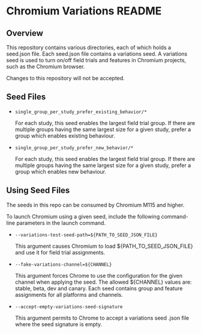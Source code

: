 # Chromium Variations README

## Overview

This repository contains various directories, each of which holds a seed.json
file. Each seed.json file contains a variations seed. A variations seed is used
to turn on/off field trials and features in Chromium projects, such as the
Chromium browser.

Changes to this repository will not be accepted.

## Seed Files

*   `single_group_per_study_prefer_existing_behavior/*`

    For each study, this seed enables the largest field trial group. If there
    are multiple groups having the same largest size for a given study, prefer a
    group which enables existing behaviour.

*   `single_group_per_study_prefer_new_behavior/*`

    For each study, this seed enables the largest field trial group. If there
    are multiple groups having the same largest size for a given study, prefer a
    group which enables new behaviour.

## Using Seed Files

The seeds in this repo can be consumed by Chromium M115 and higher.

To launch Chromium using a given seed, include the following command-line
parameters in the launch command.

*   `--variations-test-seed-path=${PATH_TO_SEED_JSON_FILE}`

    This argument causes Chromium to load ${PATH_TO_SEED_JSON_FILE} and use it
    for field trial assignments.

*   `--fake-variations-channel=${CHANNEL}`

    This argument forces Chrome to use the configuration for the given channel
    when applying the seed. The allowed ${CHANNEL} values are: stable, beta, dev
    and canary. Each seed contains group and feature assignments for all
    platforms and channels.

*   `--accept-empty-variations-seed-signature`

    This argument permits to Chrome to accept a variations seed .json file where
    the seed signature is empty.
